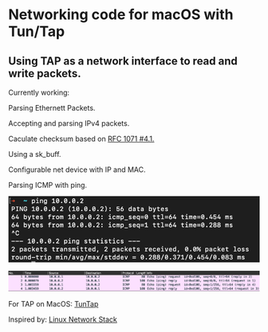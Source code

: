 # Networking code for macOS with Tun/Tap

## Using TAP as a network interface to read and write packets.

Currently working:

<p>Parsing Ethernett Packets.</p>
<p>Accepting and parsing IPv4 packets.</p>
<p>Caculate checksum based on <a href="https://datatracker.ietf.org/doc/html/rfc1071#section-4.1">RFC 1071 #4.1.</a></p>
<p>Using a sk_buff.</p>
<p>Configurable net device with IP and MAC.</p>
<p>Parsing ICMP with ping.</p>

![alt text](https://github.com/joexbayer/Networking_c/blob/main/pictures/icmp_cli.png?raw=true)

![alt text](https://github.com/joexbayer/Networking_c/blob/main/pictures/icmp_wireshark.png?raw=true)


For TAP on MacOS: <a href="http://tuntaposx.sourceforge.net/">TunTap</a>

Inspired by: <a href="https://github.com/torvalds/linux/tree/master/net">Linux Network Stack</a>
